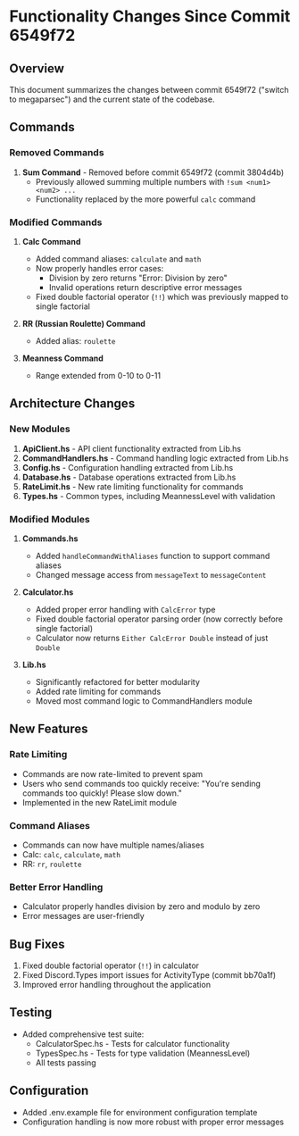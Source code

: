 # Functionality Changes Since Commit 6549f72

## Overview
This document summarizes the changes between commit 6549f72 ("switch to megaparsec") and the current state of the codebase.

## Commands

### Removed Commands
1. **Sum Command** - Removed before commit 6549f72 (commit 3804d4b)
   - Previously allowed summing multiple numbers with `!sum <num1> <num2> ...`
   - Functionality replaced by the more powerful `calc` command

### Modified Commands
1. **Calc Command**
   - Added command aliases: `calculate` and `math`
   - Now properly handles error cases:
     - Division by zero returns "Error: Division by zero"
     - Invalid operations return descriptive error messages
   - Fixed double factorial operator (`!!`) which was previously mapped to single factorial

2. **RR (Russian Roulette) Command**
   - Added alias: `roulette`

3. **Meanness Command**
   - Range extended from 0-10 to 0-11

## Architecture Changes

### New Modules
1. **ApiClient.hs** - API client functionality extracted from Lib.hs
2. **CommandHandlers.hs** - Command handling logic extracted from Lib.hs
3. **Config.hs** - Configuration handling extracted from Lib.hs
4. **Database.hs** - Database operations extracted from Lib.hs
5. **RateLimit.hs** - New rate limiting functionality for commands
6. **Types.hs** - Common types, including MeannessLevel with validation

### Modified Modules
1. **Commands.hs**
   - Added `handleCommandWithAliases` function to support command aliases
   - Changed message access from `messageText` to `messageContent`

2. **Calculator.hs**
   - Added proper error handling with `CalcError` type
   - Fixed double factorial operator parsing order (now correctly before single factorial)
   - Calculator now returns `Either CalcError Double` instead of just `Double`

3. **Lib.hs**
   - Significantly refactored for better modularity
   - Added rate limiting for commands
   - Moved most command logic to CommandHandlers module

## New Features

### Rate Limiting
- Commands are now rate-limited to prevent spam
- Users who send commands too quickly receive: "You're sending commands too quickly! Please slow down."
- Implemented in the new RateLimit module

### Command Aliases
- Commands can now have multiple names/aliases
- Calc: `calc`, `calculate`, `math`
- RR: `rr`, `roulette`

### Better Error Handling
- Calculator properly handles division by zero and modulo by zero
- Error messages are user-friendly

## Bug Fixes
1. Fixed double factorial operator (`!!`) in calculator
2. Fixed Discord.Types import issues for ActivityType (commit bb70a1f)
3. Improved error handling throughout the application

## Testing
- Added comprehensive test suite:
  - CalculatorSpec.hs - Tests for calculator functionality
  - TypesSpec.hs - Tests for type validation (MeannessLevel)
  - All tests passing

## Configuration
- Added .env.example file for environment configuration template
- Configuration handling is now more robust with proper error messages